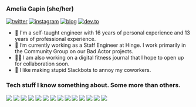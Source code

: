 ### Amelia Gapin (she/her)

<!--
**ameliagapin/ameliagapin** is a ✨ _special_ ✨ repository because its `README.md` (this file) appears on your GitHub profile.

Here are some ideas to get you started:

- 🔭 I’m currently working on ...
- 🌱 I’m currently learning ...
- 👯 I’m looking to collaborate on ...
- 🤔 I’m looking for help with ...
- 💬 Ask me about ...
- 📫 How to reach me: ...
- 😄 Pronouns: ...
- ⚡ Fun fact: ...

Some ideas: https://medium.com/swlh/create-awesome-git-readme-profile-84efa0bcda3b
-->

[<img alt="twitter" src="https://img.shields.io/badge/Twitter-1DA1F2?style=for-the-badge&logo=twitter&logoColor=white" />](https://www.twitter.com/entirelyamelia/)
[<img alt="instagram" src="https://img.shields.io/badge/Instagram-E4405F?style=for-the-badge&logo=instagram&logoColor=white" />](https://www.instagram.com/entirelyamelia/)
[<img alt="blog" src="https://img.shields.io/badge/Blog-000000?style=for-the-badge&logo=hugo&logoColor=white" />](http://amelia.run)
[<img alt="dev.to" src="https://img.shields.io/badge/dev.to-0A0A0A?style=for-the-badge&logo=dev.to&logoColor=white" />](https://dev.to/ameliagapin)


- 🏫 I'm a self-taught engineer with 16 years of personal experience and 13 years of professional experience.
- 🔭 I’m currently working as a Staff Engineer at Hinge. I work primarily in the Community Group on our Bad Actor projects.
- 🏃‍♀️ I am also working on a digital fitness journal that I hope to open up for collaboration soon.
- 🤖 I like making stupid Slackbots to annoy my coworkers.

### Tech stuff I know something about. Some more than others.
![](https://img.shields.io/badge/Go-00ADD8?style=for-the-badge&logo=go&logoColor=white)
![](https://img.shields.io/badge/PHP-777BB4?style=for-the-badge&logo=php&logoColor=white)
![](https://img.shields.io/badge/Python-3776AB?style=for-the-badge&logo=python&logoColor=white)
![](https://img.shields.io/badge/Java-ED8B00?style=for-the-badge&logo=java&logoColor=white)
![](https://img.shields.io/badge/Shell_Script-121011?style=for-the-badge&logo=gnu-bash&logoColor=white)
![](https://img.shields.io/badge/PostgreSQL-316192?style=for-the-badge&logo=postgresql&logoColor=white)
![](https://img.shields.io/badge/MongoDB-4EA94B?style=for-the-badge&logo=mongodb&logoColor=white)
![](https://img.shields.io/badge/Shell_Script-121011?style=for-the-badge&logo=gnu-bash&logoColor=white)
![](https://img.shields.io/badge/Microsoft_SQL_Server-CC2927?style=for-the-badge&logo=microsoft-sql-server&logoColor=white)
![](https://img.shields.io/badge/Amazon_AWS-232F3E?style=for-the-badge&logo=amazon-aws&logoColor=white)
![](https://img.shields.io/badge/Kubernetes-326CE5?style=for-the-badge&logo=kubernetes&logoColor=white)
![](https://img.shields.io/badge/Google_Cloud-4285F4?style=for-the-badge&logo=google-cloud&logoColor=white)
![](https://img.shields.io/badge/Microsoft_SQL_Server-CC2927?style=for-the-badge&logo=microsoft-sql-server&logoColor=white)
![](https://img.shields.io/badge/Markdown-000000?style=for-the-badge&logo=markdown&logoColor=white)
